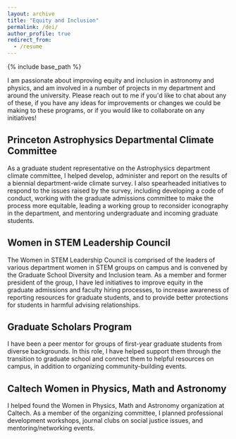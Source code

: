 ```yaml
---
layout: archive
title: "Equity and Inclusion"
permalink: /dei/
author_profile: true
redirect_from:
  - /resume
---
```


{% include base_path %}

I am passionate about improving equity and inclusion in astronomy and physics, and am involved in a number of projects in my department and around the university. Please reach out to me if you'd like to chat about any of these, if you have any ideas for improvements or changes we could be making to these programs, or if you would like to collaborate on any initiatives! 

## Princeton Astrophysics Departmental Climate Committee
As a graduate student representative on the Astrophysics department climate committee, I helped develop, administer and report on the results of a biennial department-wide climate survey. I also spearheaded initiatives to respond to the issues raised by the survey, including developing a code of conduct, working with the graduate admissions committee to make the process more equitable, leading a working group to reconsider iconography in the department, and mentoring undergraduate and incoming graduate students.

## Women in STEM Leadership Council
The Women in STEM Leadership Council is comprised of the leaders of various department women in STEM groups on campus and is convened by the Graduate School Diversity and Inclusion team. As a member and former president of the group, I have led initiatives to improve equity in the graduate admissions and faculty hiring processes, to increase awareness of reporting resources for graduate students, and to provide better protections for students in harmful advising relationships.

## Graduate Scholars Program
I have been a peer mentor for groups of first-year graduate students from diverse backgrounds. In this role, I have helped support them through the transition to graduate school and connect them to helpful resources on campus, in addition to organizing community-building events.

## Caltech Women in Physics, Math and Astronomy
I helped found the Women in Physics, Math and Astronomy organization at Caltech. As a member of the organizing committee, I planned professional development workshops, journal clubs on social justice issues, and mentoring/networking events.
